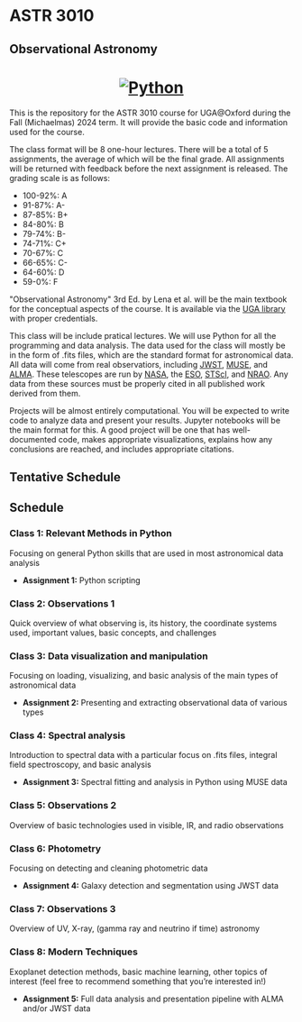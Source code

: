 # ASTR 3010
## Observational Astronomy

<h1 align="center">
  <a href="https://www.python.org/"><img alt="Python" src="https://img.shields.io/badge/-Python 3.10+-blue?style=for-the-badge&logo=python&logoColor=white"></a>
</h1>

This is the repository for the ASTR 3010 course for UGA@Oxford during the Fall (Michaelmas) 2024 term. It will provide the basic code and information used for the course.

The class format will be 8 one-hour lectures. There will be a total of 5 assignments, the average of which will be the final grade. All assignments will be returned with feedback before the next assignment is released. The grading scale is as follows:

- 100-92%: A
- 91-87%: A-
- 87-85%: B+
- 84-80%: B
- 79-74%: B-
- 74-71%: C+
- 70-67%: C
- 66-65%: C-
- 64-60%: D
- 59-0%: F

"Observational Astronomy" 3rd Ed. by Lena et al. will be the main textbook for the conceptual aspects of the course. It is available via the [UGA library](https://uga.view.usg.edu/content/enforced4/3247905-CO.180.ASTR3010.53676.20252/ObservationalAstrophysics.pdf?ou=3247905_) with proper credentials.

This class will be include pratical lectures. We will use Python for all the programming and data analysis. The data used for the class will mostly be in the form of .fits files, which are the standard format for astronomical data. All data will come from real observatiors, including [JWST](https://mast.stsci.edu/portal/Mashup/Clients/Mast/Portal.html), [MUSE](https://archive.eso.org/eso/eso_archive_main.html), and [ALMA](https://almascience.nrao.edu/aq/). These telescopes are run by [NASA](https://www.nasa.gov/), the [ESO](https://www.eso.org/public/), [STScI](https://www.stsci.edu/), and [NRAO](https://www.nrao.edu/). Any data from these sources must be properly cited in all published work derived from them.

Projects will be almost entirely computational. You will be expected to write code to analyze data and present your results. Jupyter notebooks will be the main format for this. A good project will be one that has well-documented code, makes appropriate visualizations, explains how any conclusions are reached, and includes appropriate citations.

## Tentative Schedule

<h2>Schedule</h2>

<h3>Class 1: Relevant Methods in Python</h3>
<p>Focusing on general Python skills that are used in most astronomical data analysis</p>
<ul>
  <li><strong>Assignment 1:</strong> Python scripting</li>
</ul>

<h3>Class 2: Observations 1</h3>
<p>Quick overview of what observing is, its history, the coordinate systems used, important values, basic concepts, and challenges</p>

<h3>Class 3: Data visualization and manipulation</h3>
<p>Focusing on loading, visualizing, and basic analysis of the main types of astronomical data</p>
<ul>
  <li><strong>Assignment 2:</strong> Presenting and extracting observational data of various types</li>
</ul>

<h3>Class 4: Spectral analysis</h3>
<p>Introduction to spectral data with a particular focus on .fits files, integral field spectroscopy, and basic analysis</p>
<ul>
  <li><strong>Assignment 3:</strong> Spectral fitting and analysis in Python using MUSE data</li>
</ul>

<h3>Class 5: Observations 2</h3>
<p>Overview of basic technologies used in visible, IR, and radio observations</p>

<h3>Class 6: Photometry</h3>
<p>Focusing on detecting and cleaning photometric data</p>
<ul>
  <li><strong>Assignment 4:</strong> Galaxy detection and segmentation using JWST data</li>
</ul>

<h3>Class 7: Observations 3</h3>
<p>Overview of UV, X-ray, (gamma ray and neutrino if time) astronomy</p>

<h3>Class 8: Modern Techniques</h3>
<p>Exoplanet detection methods, basic machine learning, other topics of interest (feel free to recommend something that you’re interested in!)</p>
<ul>
  <li><strong>Assignment 5:</strong> Full data analysis and presentation pipeline with ALMA and/or JWST data</li>
</ul>



